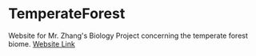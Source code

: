 # TemperateForest
Website for Mr. Zhang's Biology Project concerning the temperate forest biome.
[Website Link](http://livingprogram.github.io/TemperateForest/)
